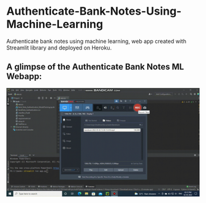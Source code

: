 # Authenticate-Bank-Notes-Using-Machine-Learning
Authenticate bank notes using machine learning, web app created with Streamlit library and deployed on Heroku.


## A glimpse of the Authenticate Bank Notes ML Webapp:


![GIF](readme_resources/banknote.gif)
